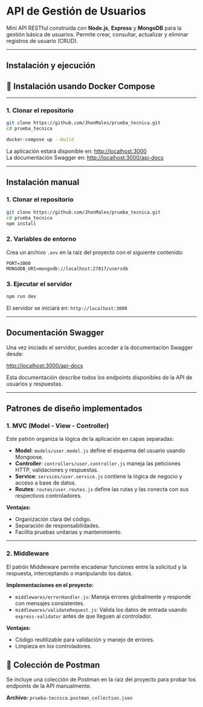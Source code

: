 # API de Gestión de Usuarios 

Mini API RESTful construida con **Node.js**, **Express** y **MongoDB** para la gestión básica de usuarios. Permite crear, consultar, actualizar y eliminar registros de usuario (CRUD).

---

## Instalación y ejecución 

## 🐳 Instalación usando Docker Compose

---

### 1. Clonar el repositorio

```bash
git clone https://github.com/JhonMales/prueba_tecnica.git
cd prueba_tecnica
```

```bash
docker-compose up --build
```

La aplicación estará disponible en: [http://localhost:3000](http://localhost:3000)  
La documentación Swagger en: [http://localhost:3000/api-docs](http://localhost:3000/api-docs)

---


## Instalación manual

### 1. Clonar el repositorio 

```bash
git clone https://github.com/JhonMales/prueba_tecnica.git
cd prueba_tecnica
npm install
```

### 2. Variables de entorno

Crea un archivo `.env` en la raíz del proyecto con el siguiente contenido:

```env
PORT=3000
MONGODB_URI=mongodb://localhost:27017/usersdb
```

### 3. Ejecutar el servidor

```bash
npm run dev
```

El servidor se iniciará en: `http://localhost:3000`

---

##  Documentación Swagger

Una vez iniciado el servidor, puedes acceder a la documentación Swagger desde:

[http://localhost:3000/api-docs](http://localhost:3000/api-docs)

Esta documentación describe todos los endpoints disponibles de la API de usuarios y respuestas.

---

##  Patrones de diseño implementados

### 1. MVC (Model - View - Controller)

Este patrón organiza la lógica de la aplicación en capas separadas:

- **Model**: `models/user.model.js` define el esquema del usuario usando Mongoose.
- **Controller**: `controllers/user.controller.js` maneja las peticiones HTTP, validaciones y respuestas.
- **Service**: `services/user.service.js` contiene la lógica de negocio y acceso a base de datos.
- **Routes**: `routes/user.routes.js` define las rutas y las conecta con sus respectivos controladores.

**Ventajas:**
- Organización clara del código.
- Separación de responsabilidades.
- Facilita pruebas unitarias y mantenimiento.

---

### 2. Middleware

El patrón Middleware permite encadenar funciones entre la solicitud y la respuesta, interceptando o manipulando los datos.

**Implementaciones en el proyecto:**

- `middlewares/errorHandler.js`: Maneja errores globalmente y responde con mensajes consistentes.
- `middlewares/validateRequest.js`: Valida los datos de entrada usando `express-validator` antes de que lleguen al controlador.

**Ventajas:**
- Código reutilizable para validación y manejo de errores.
- Limpieza en los controladores.

## 🧪 Colección de Postman

Se incluye una colección de Postman en la raíz del proyecto para probar los endpoints de la API manualmente.

**Archivo:** `prueba-tecnica.postman_collection.json`
